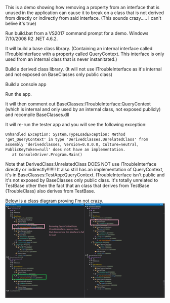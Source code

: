 This is a demo showing how removing a property from an interface that is unused in the application can cause it to break on a class that is not derived from directly or indirectly from said interface. (This sounds crazy..... I can't belive it's true)

Run build.bat from a VS2017 command prompt for a demo. Windows 7/10/2008 R2 .NET 4.6.2.

It will build a base class library. (Containing an internal interface called ITroubleInterface with a property called QueryContext. This interface is only used from an internal class that is never instanitated.)

Build a derived class library. (It will not use ITroubleInterface as it's internal and not exposed on BaseClasses only public class)

Build a console app

Run the app.

It will then comment out BaseClasses:ITroubleInterface:QueryContext (which is internal and only used by an internal class, not exposed publicly) and recompile BaseClasses.dll

It will re-run the tester app and you will see the following exception:
```
Unhandled Exception: System.TypeLoadException: Method 'get_QueryContext' in type 'DerivedClasses.UnrelatedClass' from assembly 'derivedclasses, Version=0.0.0.0, Culture=neutral, PublicKeyToken=null' does not have an implementation.
   at ConsoleDriver.Program.Main()
```

Note that DerivedClass:UnrelatedClass DOES NOT use ITroubleInterface directly or indirectly!!!!!!! It also still has an implementation of QueryContext, it's in BaseClasses:TestApp:QueryContext. ITroubleInterface isn't public and it's not exposed by BaseClasses only public class. It's totally unrelated to TestBase other then the fact that an class that derives from TestBase (TroubleClass) also derives from TestBase.

Below is a class diagram proving I'm not crazy.
![Image of nonCraziness](https://github.com/jabbera/InterfaceBug/blob/master/image.png)
